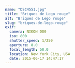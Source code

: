```yaml
---
name: "DSC4551.jpg"
title: "Briques de Lego rouge"
alt: "Briques de Lego rouge"
slug: "briques-de-lego-rouge"
exif:
  camera: NIKON D80
  iso: 800
  shutter_speed: 1/250
  aperture: 8.0
  focal_length: 50.0
  location: New York City, USA
  date: 2015-06-17 14:47:17
---
```

